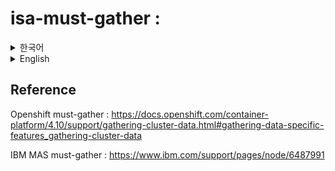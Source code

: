 # isa-must-gather : 
<details>
<summary>한국어</summary>
isa-must-gather는 
must-gather는 현 openshift cluster 정보를 추출하는 client tool이다. 
Opeshift위에 배포된 MAS application 상태도 추출 가능하다.
Openshift와 MAS 라는 미지의 세계를 경험하다보면 수많은 문제와 질문에 봉착하게 된다. 그럴때마다, must-gather 명령어를 찾아서 입력하는 과정이 불편함을 isa-must-gather라는 tool을 만들었다.

TO-DO 
isa-must-gather는 현재 MAS component 중심적으로 설계되었다. 추후, Openshift에 대한 상세 component를 명시할수 있도록 기능을 추가할 계획이다.


</details>

<details>
<summary> English </summary>

## Aim
After running countless number of times must-gather commands, I must have all of the must-gather commands at the back of my mind. But, it never sticks arounds and I have to constantly refer to Redhat  or IBM MAS documentation for the must-gather command.

isa-must-gather is a friendly cli tool that receives inputs and run Openshift's must-gather command accordingly. No more pains of referring to the Redhat or IBM documentations.

Most importantly, the initial version is focused towards collecting MAS data.

## Who should use it?
If you are MAS admin, developer , devops that need to run must-gather commands.

## How to install
Not much of installation.
Simpl,
1. download the shell script
2. copy the script to cluster

## How To Run
### Method 1: simply run the script
Go to destination directory, and run the script.
```
sh isa-must-gather.sh
```
(-) Cannot run this script anywhere
This method is not flexible. You need to remember the location of the script

### Method 2: Create Symbolic Link
2.1. Create Symbolic Link
````
sudo ln -s /path/to/run_must_gather.sh /usr/local/bin/runMustGather
````
With above method, 
2.2. 
```

```

</details>

## Reference 
Openshift must-gather : https://docs.openshift.com/container-platform/4.10/support/gathering-cluster-data.html#gathering-data-specific-features_gathering-cluster-data

IBM MAS must-gather : https://www.ibm.com/support/pages/node/6487991
